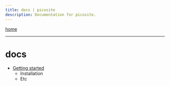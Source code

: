 ```yaml
---
title: docs | picosite
description: Documentation for picosite.
---
```

[home](/)

* * *

# docs

- [Getting started](/docs/getting-started)
  - Installation
  - Etc
